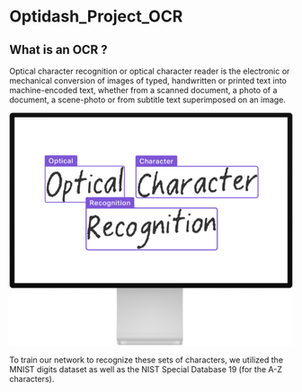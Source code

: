 # Optidash_Project_OCR

## What is an OCR ? 
Optical character recognition or optical character reader is the electronic or mechanical conversion of images of typed, handwritten or printed text into machine-encoded text, whether from a scanned document, a photo of a document, a scene-photo or from subtitle text superimposed on an image.

![](Displayimages/Image_1.png)


To train our network to recognize these sets of characters, we utilized the MNIST digits dataset as well as the NIST Special Database 19 (for the A-Z characters).


